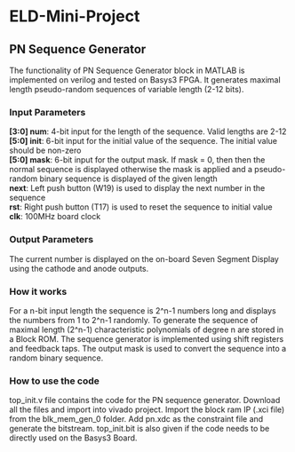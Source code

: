 # ELD-Mini-Project
## PN Sequence Generator

The functionality of PN Sequence Generator block in MATLAB is implemented on verilog and tested on Basys3 FPGA. It generates maximal length pseudo-random sequences of variable length (2-12 bits). 

### Input Parameters
<b>[3:0] num</b>: 4-bit input for the length of the sequence. Valid lengths are 2-12  
<b>[5:0] init</b>: 6-bit input for the initial value of the sequence. The initial value should be non-zero  
<b>[5:0] mask</b>: 6-bit input for the output mask. If mask = 0, then then the normal sequence is displayed otherwise the mask is applied and a pseudo-random binary sequence is displayed of the given length   
<b>next</b>: Left push button (W19) is used to display the next number in the sequence  
<b>rst</b>: Right push button (T17) is used to reset the sequence to initial value  
<b>clk</b>: 100MHz board clock  

### Output Parameters
The current number is displayed on the on-board Seven Segment Display using the cathode and anode outputs.

### How it works
For a n-bit input length the sequence is 2^n-1 numbers long and displays the numbers from 1 to 2^n-1 randomly. To generate the sequence of maximal length (2^n-1) characteristic polynomials of degree n are stored in a Block ROM. The sequence generator is implemented using shift registers and feedback taps. The output mask is used to convert the sequence into a random binary sequence.

### How to use the code
top_init.v file contains the code for the PN sequence generator. Download all the files and import into vivado project. Import the block ram IP (.xci file) from the blk_mem_gen_0 folder. Add pn.xdc as the constraint file and generate the bitstream. top_init.bit is also given if the code needs to be directly used on the Basys3 Board.

